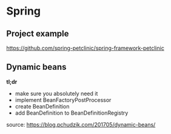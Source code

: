 # Spring

## Project example

https://github.com/spring-petclinic/spring-framework-petclinic

## Dynamic beans

__tl;dr__

- make sure you absolutely need it
- implement BeanFactoryPostProcessor
- create BeanDefinition
- add BeanDefinition to BeanDefinitionRegistry

source: https://blog.pchudzik.com/201705/dynamic-beans/
